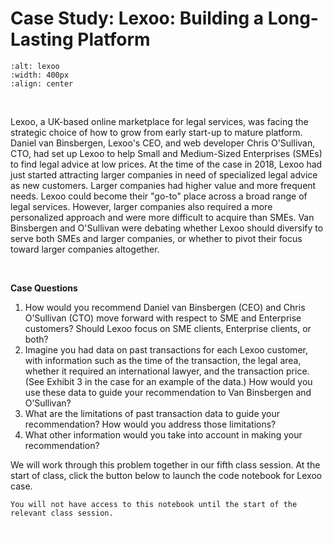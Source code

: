 # **Case Study:** Lexoo: Building a Long-Lasting Platform

```{image} ../images/lexoo.png
:alt: lexoo
:width: 400px
:align: center
```

<br>

Lexoo, a UK-based online marketplace for legal services, was facing the strategic choice of how to grow from early start-up to mature platform. Daniel van Binsbergen, Lexoo's CEO, and web developer Chris O'Sullivan, CTO, had set up Lexoo to help Small and Medium-Sized Enterprises (SMEs) to find legal advice at low prices. At the time of the case in 2018, Lexoo had just started attracting larger companies in need of specialized legal advice as new customers. Larger companies had higher value and more frequent needs. Lexoo could become their "go-to" place across a broad range of legal services. However, larger companies also required a more personalized approach and were more difficult to acquire than SMEs. Van Binsbergen and O'Sullivan were debating whether Lexoo should diversify to serve both SMEs and larger companies, or whether to pivot their focus toward larger companies altogether.

<a href="https://drive.google.com/file/d/1Y5vEJ5V0TTOYr_jNrLJoaNn-OEPWyoXT/view?usp=sharing" class="btn btn-primary" style="color:white;" target="_blank">Read Case!</a>

**Case Questions**

1. How would you recommend Daniel van Binsbergen (CEO) and Chris O’Sullivan (CTO) move forward with respect to SME and Enterprise customers? Should Lexoo focus on SME clients, Enterprise clients, or both? 
2. Imagine you had data on past transactions for each Lexoo customer, with information such as the time of the transaction, the legal area, whether it required an international lawyer, and the transaction price. (See Exhibit 3 in the case for an example of the data.) How would you use these data to guide your recommendation to Van Binsbergen and O’Sullivan?
3. What are the limitations of past transaction data to guide your recommendation? How would you address those limitations?
4. What other information would you take into account in making your recommendation?


We will work through this problem together in our fifth class session. At the start of class, click the button below to launch the code notebook for Lexoo case. 

```{warning}
You will not have access to this notebook until the start of the relevant class session.
```

<a href="https://colab.research.google.com/drive/1at4RjgTZxSo1BoYZpz9r8SFmd0MRNNbB?usp=sharing" class="btn btn-primary" style="color:white;" target="_blank">Launch Notebook!</a>